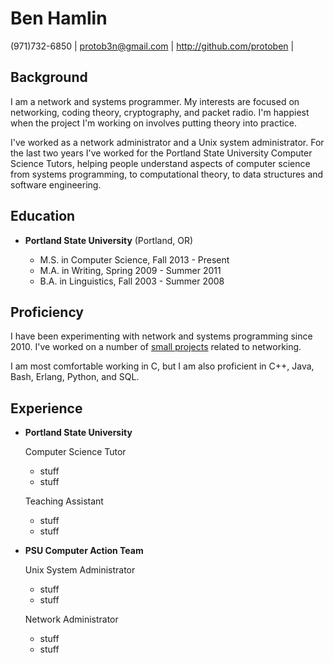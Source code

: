 Ben Hamlin
==========

(971)732-6850                |
<protob3n@gmail.com>         |
<http://github.com/protoben> |


Background
----------

I am a network and systems programmer. My interests are focused on networking,
coding theory, cryptography, and packet radio. I'm happiest when the project I'm
working on involves putting theory into practice.

I've worked as a network administrator and a Unix system administrator. For the
last two years I've worked for the Portland State University Computer Science
Tutors, helping people understand aspects of computer science from systems
programming, to computational theory, to data structures and software
engineering.


Education
---------

*   **Portland State University** (Portland, OR)

    + M.S. in Computer Science, Fall 2013 - Present
    + M.A. in Writing, Spring 2009 - Summer 2011
    + B.A. in Linguistics, Fall 2003 - Summer 2008


Proficiency
-----------

I have been experimenting with network and systems programming since 2010. I've
worked on a number of [small projects](http://github.com/protoben) related to
networking.

I am most comfortable working in C, but I am also proficient in C++, Java, Bash,
Erlang, Python, and SQL.


Experience
----------

*   **Portland State University**

    Computer Science Tutor

    + stuff
    + stuff

    Teaching Assistant

    + stuff
    + stuff


*   **PSU Computer Action Team**

    Unix System Administrator

    + stuff
    + stuff

    Network Administrator

    + stuff
    + stuff
